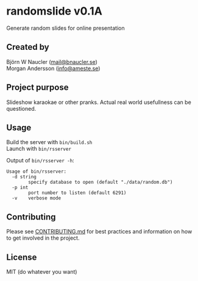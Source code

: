 # randomslide v0.1A
Generate random slides for online presentation

## Created by
Björn W Naucler (mail@bnaucler.se)  
Morgan Andersson (info@ameste.se)

## Project purpose
Slideshow karaokae or other pranks. Actual real world usefullness can be questioned.

## Usage
Build the server with `bin/build.sh`  
Launch with `bin/rsserver`

Output of `bin/rsserver -h`:  
```
Usage of bin/rsserver:
  -d string
    	specify database to open (default "./data/random.db")
  -p int
    	port number to listen (default 6291)
  -v	verbose mode
```

## Contributing
Please see [CONTRIBUTING.md](CONTRIBUTING.md) for best practices and information on how to get involved in the project.

## License
MIT (do whatever you want)
